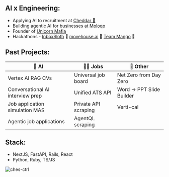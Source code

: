 AI x Engineering:
- 
- Applying AI to recruitment at [Cheddar 🧀](https://cheddar.jobs)
- Building agentic AI for businesses at [Moloqo](https://moloqo.com)
- Founder of [Unicorn Mafia](https://unicrnmafia.com)
- Hackathons - [InboxSloth](https://www.linkedin.com/posts/charliecheesman_for-inboxsloth-at-speed-ai-build-in-activity-7312422005448855552-LQKr) 🏅 [movehouse.ai](https://x.com/CharlieCheesma1/status/1852074721963315645) 🥈 [Team Mango](https://www.linkedin.com/posts/charliecheesman_founders-hackathon-ai-activity-7304839889009733632-j8aV) 🥉


Past Projects:
-

| 🤖 AI                              | 🧑‍💼 Jobs                             | 🌱 Other                          |
|-----------------------------------|-------------------------------------|-----------------------------------|
| Vertex AI RAG CVs                 | Universal job board                 | Net Zero from Day Zero            |
| Conversational AI interview prep  | Unified ATS API                     | Word → PPT Slide Builder          |
| Job application simulation MAS    | Private API scraping                | Verti-cal&nbsp;&nbsp;&nbsp;&nbsp; |
| Agentic job applications          | AgentQL scraping                    |                                   |


Stack:
- 
- NextJS, FastAPI, Rails, React
- Python, Ruby, TS/JS


<p align="left"> <img src="https://komarev.com/ghpvc/?username=ches-ctrl&label=Profile%20views&color=0e75b6&style=flat" alt="ches-ctrl" /> </p>
